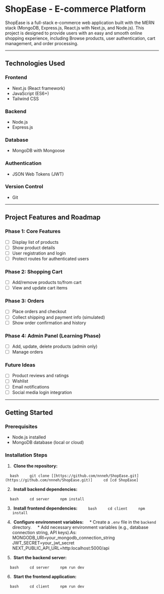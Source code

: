 # ShopEase - E-commerce Platform

ShopEase is a full-stack e-commerce web application built with the MERN stack (MongoDB, Express.js, React.js with Next.js, and Node.js). This project is designed to provide users with an easy and smooth online shopping experience, including Browse products, user authentication, cart management, and order processing.

---

## Technologies Used

### Frontend
- Next.js (React framework)  
- JavaScript (ES6+)  
- Tailwind CSS  

### Backend
- Node.js  
- Express.js  

### Database
- MongoDB with Mongoose  

### Authentication
- JSON Web Tokens (JWT)  

### Version Control
- Git  

---

## Project Features and Roadmap

### Phase 1: Core Features
- [ ] Display list of products  
- [ ] Show product details  
- [ ] User registration and login  
- [ ] Protect routes for authenticated users  

### Phase 2: Shopping Cart
- [ ] Add/remove products to/from cart  
- [ ] View and update cart items  

### Phase 3: Orders
- [ ] Place orders and checkout  
- [ ] Collect shipping and payment info (simulated)  
- [ ] Show order confirmation and history  

### Phase 4: Admin Panel (Learning Phase)
- [ ] Add, update, delete products (admin only)  
- [ ] Manage orders  

### Future Ideas
- [ ] Product reviews and ratings  
- [ ] Wishlist  
- [ ] Email notifications  
- [ ] Social media login integration  

---

## Getting Started

### Prerequisites
- Node.js installed  
- MongoDB database (local or cloud)  

### Installation Steps

1.  **Clone the repository:**

    ```bash
    git clone [[https://github.com/nnneh/ShopEase.git](https://github.com/nnneh/ShopEase.git)]
    cd [cd ShopEase]
    ```

2.  **Install backend dependencies:**

    ```bash
    cd server
    npm install
    ```

3.  **Install frontend dependencies:**
    
    ```bash
    cd client
    npm install
    ```

4.  **Configure environment variables:**
    * Create a `.env` file in the `backend` directory.
    * Add necessary environment variables (e.g., database connection string, API keys).As:
    MONGODB_URI=your_mongodb_connection_string
    JWT_SECRET=your_jwt_secret
    NEXT_PUBLIC_API_URL=http:localhost:5000/api
    
    

5.  **Start the backend server:**

    ```bash
    cd server
    npm run dev
    ```

6.  **Start the frontend application:**

    ```bash
    cd client
    npm run dev
    ```